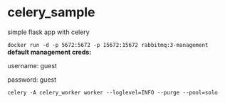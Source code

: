 # celery_sample

simple flask app with celery

`docker run -d -p 5672:5672 -p 15672:15672 rabbitmq:3-management
`
**default management creds:**

username: guest

password: guest

`celery -A celery_worker worker --loglevel=INFO --purge --pool=solo`